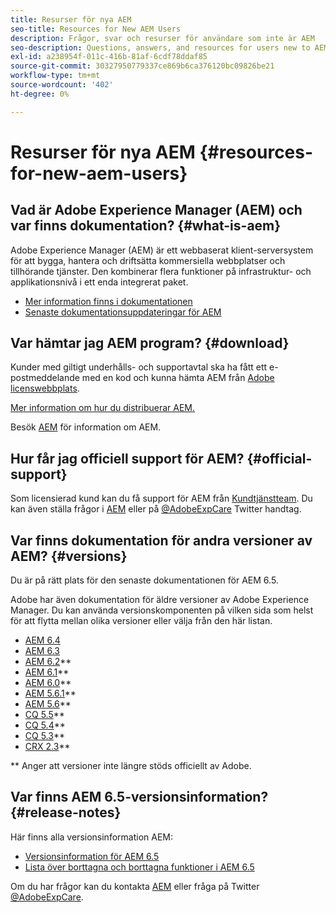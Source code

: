 ```yaml
---
title: Resurser för nya AEM
seo-title: Resources for New AEM Users
description: Frågor, svar och resurser för användare som inte är AEM
seo-description: Questions, answers, and resources for users new to AEM
exl-id: a238954f-011c-416b-81af-6cdf78ddaf85
source-git-commit: 30327950779337ce869b6ca376120bc09826be21
workflow-type: tm+mt
source-wordcount: '402'
ht-degree: 0%

---
```


# Resurser för nya AEM {#resources-for-new-aem-users}

## Vad är Adobe Experience Manager (AEM) och var finns dokumentation? {#what-is-aem}

Adobe Experience Manager (AEM) är ett webbaserat klient-serversystem för att bygga, hantera och driftsätta kommersiella webbplatser och tillhörande tjänster. Den kombinerar flera funktioner på infrastruktur- och applikationsnivå i ett enda integrerat paket.

* [Mer information finns i dokumentationen](/help/sites-deploying/home.md)
* [Senaste dokumentationsuppdateringar för AEM](https://experienceleague.adobe.com/docs/experience-manager-release-information/aem-release-updates/doc-updates/documentation-updates.html?lang=en)

## Var hämtar jag AEM program? {#download}

Kunder med giltigt underhålls- och supportavtal ska ha fått ett e-postmeddelande med en kod och kunna hämta AEM från [Adobe licenswebbplats](https://licensing.adobe.com/).

[Mer information om hur du distribuerar AEM.](/help/sites-deploying/home.md)

Besök [AEM](https://experienceleague.adobe.com/docs/experience-manager-release-information/aem-release-updates/aem-releases-updates.html?lang=en) för information om AEM.

## Hur får jag officiell support för AEM? {#official-support}

Som licensierad kund kan du få support för AEM från [Kundtjänstteam](https://experienceleague.adobe.com/?support-solution=General#support). Du kan även ställa frågor i [AEM](https://experienceleaguecommunities.adobe.com:443/t5/adobe-experience-manager/ct-p/adobe-experience-manager-community) eller på [@AdobeExpCare](https://twitter.com/adobeexpcare) Twitter handtag.

## Var finns dokumentation för andra versioner av AEM? {#versions}

Du är på rätt plats för den senaste dokumentationen för AEM 6.5.

Adobe har även dokumentation för äldre versioner av Adobe Experience Manager. Du kan använda versionskomponenten på vilken sida som helst för att flytta mellan olika versioner eller välja från den här listan.

* [AEM 6.4](https://experienceleague.adobe.com/docs/experience-manager-64.html)
* [AEM 6.3](https://experienceleague.adobe.com/docs/experience-manager-release-information/aem-release-updates/previous-updates/aem-previous-versions.html)
* [AEM 6.2](https://experienceleague.adobe.com/docs/experience-manager-release-information/aem-release-updates/previous-updates/aem-previous-versions.html)**
* [AEM 6.1](https://experienceleague.adobe.com/docs/experience-manager-release-information/aem-release-updates/previous-updates/aem-previous-versions.html?lang=en)**
* [AEM 6.0](https://experienceleague.adobe.com/docs/experience-manager-release-information/aem-release-updates/previous-updates/aem-previous-versions.html?lang=en)**
* [AEM 5.6.1](https://experienceleague.adobe.com/docs/experience-manager-release-information/aem-release-updates/previous-updates/aem-previous-versions.html?lang=en)**
* [AEM 5.6](https://experienceleague.adobe.com/docs/experience-manager-release-information/aem-release-updates/previous-updates/aem-previous-versions.html?lang=en)**
* [CQ 5.5](https://experienceleague.adobe.com/docs/experience-manager-release-information/aem-release-updates/previous-updates/aem-previous-versions.html?lang=en)**
* [CQ 5.4](https://experienceleague.adobe.com/docs/experience-manager-release-information/aem-release-updates/previous-updates/aem-previous-versions.html?lang=en)**
* [CQ 5.3](https://experienceleague.adobe.com/docs/experience-manager-release-information/aem-release-updates/previous-updates/aem-previous-versions.html?lang=en)**
* [CRX 2.3](https://experienceleague.adobe.com/docs/experience-manager-release-information/aem-release-updates/previous-updates/aem-previous-versions.html?lang=en)**

** Anger att versioner inte längre stöds officiellt av Adobe.

## Var finns AEM 6.5-versionsinformation? {#release-notes}

Här finns alla versionsinformation AEM:

* [Versionsinformation för AEM 6.5](/help/release-notes/home.md)
* [Lista över borttagna och borttagna funktioner i AEM 6.5](/help/release-notes/deprecated-removed-features.md)

Om du har frågor kan du kontakta [AEM](https://help-forums.adobe.com/content/adobeforums/en/experience-manager-forum/adobe-experience-manager.html) eller fråga på Twitter [@AdobeExpCare](https://twitter.com/adobeexpcare).
